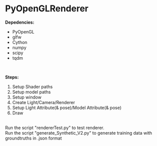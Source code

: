 # PyOpenGLRenderer

<b>Depedencies:</b>
<ul>
<li>PyOpenGL</li>
<li>glfw</li>
<li>Cython</li>
<li>numpy</li>
<li>scipy</li>
<li>tqdm</li>
</ul>	
<br />

<b>Steps:</b>
<ol>
<li>Setup Shader paths</li>
<li>Setup model paths</li>
<li>Setup window</li>
<li>Create Light/Camera/Renderer</li>
<li>Setup Light Attribute(& pose)/Model Attribute(& pose)</li>
<li>Draw</li>
</ol>
 
<br />
Run the script "rendererTest.py" to test renderer.<br />
Run the script "generate_Synthetic_V2.py" to generate training data with groundtruths in .json format<br />

